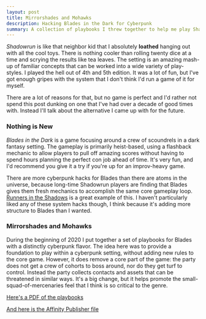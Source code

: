 ```yaml
---
layout: post
title: Mirrorshades and Mohawks
description: Hacking Blades in the Dark for Cyberpunk
summary: A collection of playbooks I threw together to help me play Shadowrun with Blades in the Dark.
---
```


_Shadowrun_ is like that neighbor kid that I absolutely **loathed** hanging out with all the cool toys. There is nothing cooler than rolling twenty dice at a time and scrying the results like tea leaves. The setting is an amazing mash-up of familiar concepts that can be worked into a wide variety of play-styles. I played the hell out of 4th and 5th edition. It was a lot of fun, but I've got enough gripes with the system that I don't think I'd run a game of it for myself.

There are a lot of reasons for that, but no game is perfect and I'd rather not spend this post dunking on one that I've had over a decade of good times with. Instead I'll talk about the alternative I came up with for the future.

### Nothing is New

_Blades in the Dark_ is a game focusing around a crew of scoundrels in a dark fantasy setting. The gameplay is primarily heist-based, using a flashback mechanic to allow players to pull off amazing scores without having to spend hours planning the perfect con job ahead of time. It's very fun, and I'd recommend you give it a try if you're up for an improv-heavy game.

There are more cyberpunk hacks for Blades than there are atoms in the universe, because long-time Shadowrun players are finding that Blades gives them fresh mechanics to accomplish the same core gameplay loop. [Runners in the Shadows](https://www.reddit.com/r/Shadowrun/comments/9epric/runners_in_the_shadows_blades_in_the_dark_hack/) is a great example of this. I haven't particularly liked any of these system hacks though, I think because it's adding more structure to Blades than I wanted.

### Mirrorshades and Mohawks

During the beginning of 2020 I put together a set of playbooks for Blades with a distinctly cyberpunk flavor. The idea here was to provide a foundation to play within a cyberpunk setting, without adding new rules to the core game. However, it does remove a core part of the game: the party does not get a crew of cohorts to boss around, nor do they get turf to control. Instead the party collects contacts and assets that can be threatened in similar ways. It's a big change, but it helps promote the small-squad-of-mercenaries feel that I think is so critical to the genre.

[Here's a PDF of the playbooks](https://drive.google.com/file/d/10R3-_XRQIZd7e5Zgd9NOZNYkfrrUFjAp/view?usp=sharing)

[And here is the Affinity Publisher file](https://drive.google.com/file/d/19g_wsFirHP80dnGrPtL11vYOdZm4p08G/view?usp=sharing)